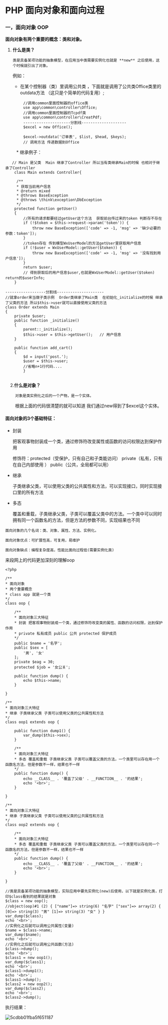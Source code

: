 # PHP 面向对象和面向过程



### 一，面向对象 OOP

**面向对象有两个重要的概念：类和对象。**

1. **什么是类？**

   `类是具备某项功能的抽象模型，在应用当中类需要实例化也就是 **new** 之后使用，这个时候就引出了对象。`

   例如：

   * 在某个控制器（类）里调用公共类 ，下面就是调用了公共类Office类里的outdata方法 （这只是个简单的代码复用）;

```
        //调用common里面控制器的office类
        use app\common\controller\Office;
        //调用common里面控制器的Tcpdf类
        use app\common\controller\CreatPdf;
        ---------------------分割线--------------------
        $excel = new Office();

        $excel->outdata('订单表', $list, $head, $keys);
        // 调用方法 传递数据到Office
```

          * 继承例子：

```
   // Main 是父类  Main 继承了Controller 所以当有类继承Main的时候 也相对于继承了Controller
    class Main extends Controller{

	 /**
     * 获取当前用户信息
     * @return mixed
     * @throws BaseException
     * @throws \think\exception\DbException
     */
    protected function getUser()
    {
        //所有的请求都要经过getUser这个方法  获取前台传过来的token 判断存不存在
        if (!$token = $this->request->param('token')) {
            throw new BaseException(['code' => -1, 'msg' => '缺少必要的参数：token']);
        }
        //token存在 传到模型WxUserModel的方法getUser里获取用户信息
        if (!$user = WxUserModel::getUser($token)) {
            throw new BaseException(['code' => -1, 'msg' => '没有找到用户信息']);
        }
        return $user; 
        // 得到获取后的用户信息$user,也就是WxUserModel::getUser($token) return的$userInfo;
    }
    
------------------分割线---------------------
//就拿order来当做子类示例  Order类继承了Main类  在初始化_initialize的时候 继承了父类的方法 所以$this->user就可以直接使用父类的方法
class Order extends Main
{
    private $user;
    public function _initialize()
    {
        parent::_initialize();
        $this->user = $this->getUser();   // 用户信息
    }

    public function add_cart()
    {
        $d = input('post.');
        $user = $this->user;
        //省略n+1行代码....
        }
        
```

    2.**什么是对象？**

        `对象是类实例化之后的一个产物，是一个实体。`

        根据上面的代码很清楚的就可以知道 我们通过new得到了$excel这个实体。



#### 面向对象的3个基础特征：

* 封装

  把客观事物封装成一个类，通过修饰符改变属性或函数的访问权限达到保护作用

  修饰符：protected（受保护，只有自己和子类能访问） private（私有，只有在自己内部使用 ） public（公共，全局都可以用）

* 继承

  子类继承父类，可以使用父类的公共属性和方法，可以实现接口，同时实现接口里的所有方法

* 多态

  覆盖和重载，子类继承父类，子类可以覆盖父类中的方法。一个类中可以同时拥有同一个函数名的方法，但是方法的参数不同，实现结果也不同

`面向对象的几个名词：类、对象、属性、方法、实例化。`

`面向对象优点：可扩展性高，可复用，易维护`

`面向对象缺点：编程复杂度高，性能比面向过程低(需要实例化类)`



来段网上的代码更加深刻的理解oop

```
<?php

/**
* 面向对象 
* 两个重要概念 
* class app 就是一个类
*/
class oop {

    /**
    * 面向对象三大特征
    * 封装 把客观事物封装成一个类，通过修饰符改变类的属性、函数的访问权限，达到保护作用
    * private 私有成员 public 公共 protected 保护成员
    */
    public $name = '名字';
    public $sex = [
        '男', '女'
    ];
    private $eag = 30;
    protected $job = '女公关';

    public function dump() {
        echo $this->name;
    }

}

/**
* 面向对象三大特征
* 继承 子类继承父类 子类可以使用父类的公共属性和方法
*/
class oop1 extends oop {

    public function dump1() {
        var_dump($this->sex);
    }

    /**
    * 面向对象三大特征
    * 多态 覆盖和重载 子类继承父类 子类可以覆盖父类的方法，一个类里可以存在用一个函数名方法，但是参数不一样，结果也不一样
    */
    public function dump() {
        echo __CLASS__ . '覆盖了父级' . __FUNCTION__ . '的结果';
        echo '<br>';
    }

}

/**
* 面向对象三大特征
* 继承 子类继承父类 子类可以使用父类的公共属性和方法
*/
class oop2 extends oop {

    /**
    * 面向对象三大特征
    * 多态 覆盖和重载 子类继承父类 子类可以覆盖父类的方法，一个类里可以存在同一个函数名的方法，但是参数不一样，结果也不一样
    */
    public function dump() {
        echo __CLASS__ . '覆盖了父级' . __FUNCTION__ . '的结果';
        echo '<br>';
    }

}
//类是具备某项功能的抽象模型，实际应用中要先实例化(new)后使用，以下就是实例化类，打印$class看到的结果就是对象
$class = new oop();
//object(oop)#1 (2) { ["name"]=> string(6) "名字" ["sex"]=> array(2) { [0]=> string(3) "男" [1]=> string(3) "女" } } 
var_dump($class);
echo '<br>';
//实例化之后就可以调用公共属性(变量)
$name = $class->name;
var_dump($name);
echo '<br>';
//实例化之后就可以调用公共函数(方法)
$class->dump();
echo '<br>';
$class1 = new oop1();
var_dump($class1);
echo '<br>';
$class1->dump1();
echo '<br>';
$class1->dump();
$class2 = new oop2();
var_dump($class2);
echo '<br>';
$class2->dump();
```

执行结果：

![5cdbb01fba5f651187](https://i.loli.net/2019/05/15/5cdbb01fba5f651187.png)


